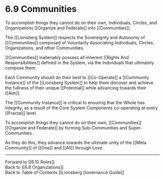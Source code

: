 # 6.9 Communities
To accomplish things they cannot do on their own, Individuals, Circles, and Organizations [[Organize and Federate]] into [[Communities]].    

The [[Lionsberg System]] respects the Sovereignty and Autonomy of [[Communities]] composed of Voluntarily Associating Individuals, Circles, Organizations, and other Communities. 

[[Communities]] inalienably possess all inherent [[Rights And Responsibilities]] defined in the System, via the Individuals that ultimately compose them. 

Each Community should do their best to [[Co-Operate]] a [[Community Instance]] of the [[Lionsberg System]] to help them discover and achieve the fullness of their unique [[Potential]] while advancing towards their [[Aim]]. 

The [[Community Instance]] is critical to ensuring that the Whole has Integrity, as a result of the Core System Components co-operating at every [[Fractal]] level. 

To accomplish things they cannot do on their own, [[Communities]] [[Organize and Federate]] by forming Sub-Communities and Super-Communities. 

As they do this, they advance towards the ultimate unity of the [[Meta Community]] of [[One]] and [[All]] through Love. 


___

Forward to [[6.10 Roles]]  
Back to [[6.8 Organizations]]  
Back to Table of Contents [[Lionsberg Governance Guide]]




